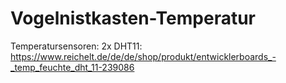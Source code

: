 # Vogelnistkasten-Temperatur

Temperatursensoren: 2x DHT11: https://www.reichelt.de/de/de/shop/produkt/entwicklerboards_-_temp_feuchte_dht_11-239086
